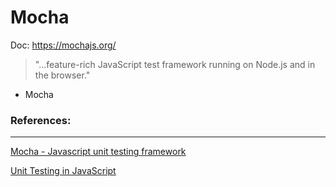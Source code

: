 # Mocha

Doc: https://mochajs.org/

> "...feature-rich JavaScript test framework running on Node.js and in the browser."

- Mocha

### References:

---

[Mocha - Javascript unit testing framework](https://www.youtube.com/playlist?list=PLgbtO1Bcz4C-vU0JLfDBsZGbSUdNX4mQ8)

[Unit Testing in JavaScript](https://www.youtube.com/playlist?list=PLZEZPz6HkCZk30XEdl0eGNhwvoR-XoWHS)
